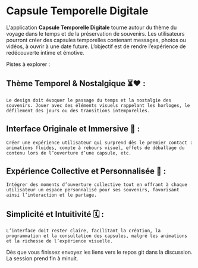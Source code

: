 # Capsule Temporelle Digitale

L'application **Capsule Temporelle Digitale** tourne autour du thème du voyage dans le temps et de la préservation de souvenirs. Les utilisateurs pourront créer des capsules temporelles contenant messages, photos ou vidéos, à ouvrir à une date future. L’objectif est de rendre l’expérience de redécouverte intime et émotive.

Pistes à explorer :

## Thème Temporel & Nostalgique ⏳❤️ :

    Le design doit évoquer le passage du temps et la nostalgie des souvenirs. Jouer avec des éléments visuels rappelant les horloges, le défilement des jours ou des transitions intemporelles.

## Interface Originale et Immersive 🌟 :

    Créer une expérience utilisateur qui surprend dès le premier contact : animations fluides, compte à rebours visuel, effets de déballage du contenu lors de l’ouverture d’une capsule, etc.

## Expérience Collective et Personnalisée 🤝 :

    Intégrer des moments d’ouverture collective tout en offrant à chaque utilisateur un espace personnalisé pour ses souvenirs, favorisant ainsi l’interaction et le partage.

## Simplicité et Intuitivité 🗓️ :

    L’interface doit rester claire, facilitant la création, la programmation et la consultation des capsules, malgré les animations et la richesse de l’expérience visuelle.

Dès que vous finissez envoyez les liens vers le repos git dans la discussion.
La session prend fin à minuit.
